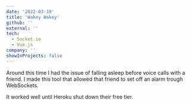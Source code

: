 ```yaml
---
date: '2022-03-19'
title: 'Wakey Wakey'
github: ''
external: ''
tech:
  - Socket.io
  - Vue.js
company: ''
showInProjects: false
---
```


Around this time I had the issue of falling asleep before voice calls with a friend. I made this tool that allowed that friend to set off an alarm trough WebSockets.

It worked well until Heroku shut down their free tier.
